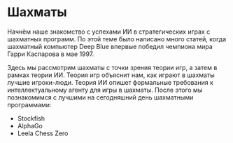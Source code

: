 # Шахматы

Начнём наше знакомство с успехами ИИ в стратегических играх с шахматных программ. По этой теме было написано много статей, когда шахматный компьютер Deep Blue впервые победил чемпиона мира Гарри Каспарова в мае 1997.

Здесь мы рассмотрим шахматы с точки зрения теории игр, а затем в рамках теории ИИ. Теория игр объяснит нам, как играют в шахматы лучшие игроки-люди. Теория ИИ опишет формальные требования к интеллектуальному агенту для игры в шахматы. После этого мы познакомимся с лучшими на сегодняшний день шахматными программами:

* Stockfish
* AlphaGo
* Leela Chess Zero